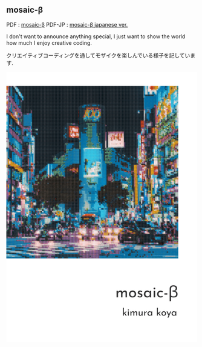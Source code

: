 ## mosaic-β

PDF : [mosaic-β](pdf/mosaic-beta.pdf)
PDF-JP : [mosaic-β japanese ver.](pdf/mosaic-beta-japanese.pdf)

I don't want to announce anything special, I just want to show the world how much I enjoy creative coding.

クリエイティブコーディングを通してモザイクを楽しんでいる様子を記しています.

![alt](assets/%20thumbnail/mosaic-beta-thumbnail.png)